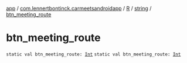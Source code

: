 [app](../../../index.md) / [com.lennertbontinck.carmeetsandroidapp](../../index.md) / [R](../index.md) / [string](index.md) / [btn_meeting_route](./btn_meeting_route.md)

# btn_meeting_route

`static val btn_meeting_route: `[`Int`](https://kotlinlang.org/api/latest/jvm/stdlib/kotlin/-int/index.html)
`static val btn_meeting_route: `[`Int`](https://kotlinlang.org/api/latest/jvm/stdlib/kotlin/-int/index.html)